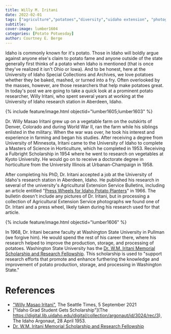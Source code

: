 ```yaml
---
title: Willy M. Iritani
date: 2022-02-01
tags: ["agriculture","potatoes","diversity","uidaho extension", "photographs"]
subtitle: 
cover-image: lumber1604
categories: [Potato Potuesday]
author: Courtney E. Berge
---
```



Idaho is commonly known for it's potato. Those in Idaho will boldly argue against anyone else's claim to potato fame and anyone outside of the state generally first thinks of a potato when Idaho is mentioned (that is once they've realized it isn't Ohio or Iowa). And to be honest, here at the University of Idaho Special Collections and Archives, we love potatoes whether they be baked, mashed, or turned into a fry. Often overlooked by the masses, however, are those researchers that help make potatoes great. In today's post we are going to take a quick look at a prominent potato researcher, Willy Iritani, who spent several years at working at the University of Idaho research station in Aberdeen, Idaho. 

{% include feature/image.html objectid="lumber1605;lumber1603" %}

Dr. Willy Masao Iritani grew up on a vegetable farm on the outskirts of Denver, Colorado and during World War II, ran the farm while his siblings enlisted in the military. When the war was over, he took his interest and experience in farming and began his studies. After receiving a degree from University of Minnesota, Iritani came to the University of Idaho to complete a Masters of Science in Horticulture, which he completed in 1953. Receiving a Fulbright Scholarship in 1954 where he went to research on vegetables at Kyoto University. He would go on to receive a doctorate degree in horticulture from the University Illinois at Urbanan-Champaign in 1958. 

After completing his PhD, Dr. Iritani accepted a job at the University of Idaho's research station in Aberdeen, Idaho. He published his research in several of the university's Agricultural Extension Service Bulletins, including an article entitled "[Press Wheels for Idaho Potato Planters](https://www.lib.uidaho.edu/digital/uiext/items/uiext27425.html)" in 1966. The bulletin doesn't include any pictures of Dr. Iritani, but in processing a collection of Agricultural Extension Service photographs we found one of Dr. Iritani and a press wheel, likely taken during his research used for that article. 

{% include feature/image.html objectid="lumber1606" %}

In 1968, Dr. Iritani became faculty at Washington State University in Pullman (we forgive him). He would spend the rest of his career there, where his research helped to improve the production, storage, and processing of potatoes. Washington State University has the [Dr. W.M. Iritani Memorial Scholarship and Research Fellowship](https://cahnrs.wsu.edu/alumni/scholarship-donor/dr-w-m-iritani-memorial-scholarship-and-research-fellowship/). This scholarship is used to "support research efforts that promote and enhance furthering the knowledge and improvement of potato production, storage, and processing in Washington State." 


# References
- ["Willy Masao Iritani"](https://obituaries.seattletimes.com/obituary/willy-iritani-1083154816), The Seattle Times, 5 September 2021
- ["Idaho Grad Student Gets Scholarship"](The https://digital.lib.uidaho.edu/digital/collection/argonaut/id/3024/rec/3), The Idaho Argonaut, 28 April 1953.
- [Dr. W.M. Iritani Memorial Scholarship and Research Fellowship](https://cahnrs.wsu.edu/alumni/scholarship-donor/dr-w-m-iritani-memorial-scholarship-and-research-fellowship/)

